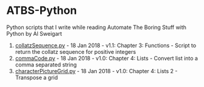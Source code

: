 # ATBS-Python
Python scripts that I write while reading Automate The Boring Stuff with Python by Al Sweigart

1. [collatzSequence.py](https://github.com/paul-jr-fernandez/ATBS-Python/blob/master/collatzSequence.py) - 18 Jan 2018 - v1.1: Chapter 3: Functions - Script to return the collatz sequence for positive integers
1. [commaCode.py](https://github.com/paul-jr-fernandez/ATBS-Python/blob/master/commaCode.py) - 18 Jan 2018 - v1.0: Chapter 4: Lists - Convert list into a comma separated string
1. [characterPictureGrid.py](https://github.com/paul-jr-fernandez/ATBS-Python/blob/master/characterPictureGrid.py) - 18 Jan 2018 - v1.0: Chapter 4: Lists 2 - Transpose a grid